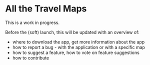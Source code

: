 # All the Travel Maps

This is a work in progress.

Before the (soft) launch, this will be updated with an overview of:

 * where to download the app, get more information about the app
 * how to report a bug - with the application or with a specific map
 * how to suggest a feature, how to vote on feature suggestions
 * how to contribute

